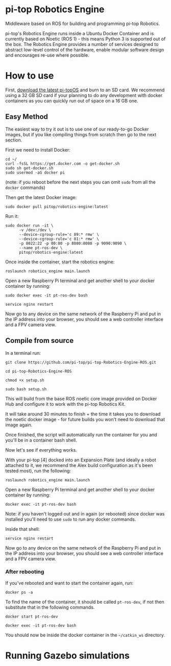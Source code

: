 # pi-top Robotics Engine
Middleware based on ROS for building and programming pi-top Robotics.

pi-top's Robotics Engine runs inside a Ubuntu Docker Container and is currently based on Noetic (ROS 1) - this means 
Python 3 is supported out of the box. The Robotics Engine provides a number of services designed to abstract low-level
control of the hardware, enable modular software design and encourages re-use where possible.

# How to use
First, [download the latest pi-topOS](https://www.pi-top.com/products/os) and burn to an SD card. We recommend using 
a 32 GB SD card if your planning to do any development with docker containers as you can quickly run out of space
on a 16 GB one.

## Easy Method
The easiest way to try it out is to use one of our ready-to-go Docker images, but if you like compiling things from 
scratch then go to the next section.

First we need to install Docker:

```
cd ~/
curl -fsSL https://get.docker.com -o get-docker.sh
sudo sh get-docker.sh
sudo usermod -aG docker pi
```

(note: if you reboot before the next steps you can omit `sudo` from all the `docker` commands)

Then get the latest Docker image:

`sudo docker pull pitop/robotics-engine:latest`

Run it:

```
sudo docker run -it \
      -v /dev:/dev \
      --device-cgroup-rule='c 89:* rmw' \
      --device-cgroup-rule='c 81:* rmw' \
      -p 8022:22 -p 80:80 -p 8080:8080 -p 9090:9090 \
      --name pt-ros-dev \
      pitop/robotics-engine:latest
```

Once inside the container, start the robotics engine:

`roslaunch robotics_engine main.launch`

Open a new Raspberry Pi terminal and get another shell to your docker container by running:

`sudo docker exec -it pt-ros-dev bash`

`service nginx restart`

Now go to any device on the same network of the Raspberry Pi and put in the IP address into your browser, you should 
see a web controller interface and a FPV camera view.

## Compile from source

In a terminal run:

`git clone https://github.com/pi-top/pi-top-Robotics-Engine-ROS.git`

`cd pi-top-Robotics-Engine-ROS`

`chmod +x setup.sh`

`sudo bash setup.sh`

This will build from the base ROS noetic core image provided on Docker Hub and configure it to work with the pi-top 
Robotics Kit.

It will take around 30 minutes to finish + the time it takes you to download the noetic docker image - for future builds 
you won't need to download that image again. 

Once finished, the script will automatically run the container for you and you'll be in a container bash shell.

Now let's see if everything works.

With your pi-top [4] docked into an Expansion Plate (and ideally a robot attached to it, we recommend the Alex build 
configuration as it's been tested most), run the following:

`roslaunch robotics_engine main.launch`

Open a new Raspberry Pi terminal and get another shell to your docker container by running:

`docker exec -it pt-ros-dev bash`

Note: if you haven't logged out and in again (or rebooted) since docker was installed you'll need to use `sudo` to run
any docker commands.

Inside that shell:

`service nginx restart`

Now go to any device on the same network of the Raspberry Pi and put in the IP address into your browser, you should 
see a web controller interface and a FPV camera view.

### After rebooting

If you've rebooted and want to start the container again, run:

`docker ps -a`

To find the name of the container, it should be called `pt-ros-dev`, if not then substitute that in the following 
commands.

`docker start pt-ros-dev`

`docker exec -it pt-ros-dev bash`

You should now be inside the docker container in the `~/catkin_ws` directory.

# Running Gazebo simulations
 